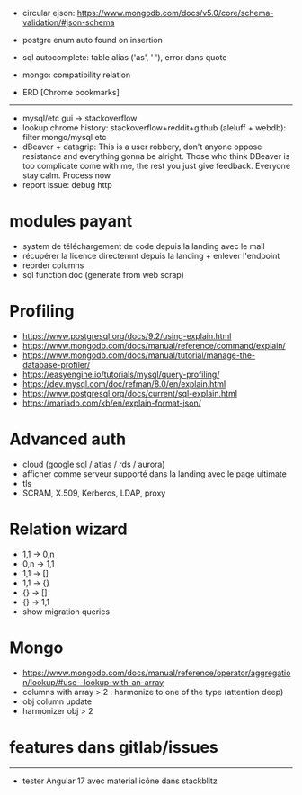 - circular ejson: https://www.mongodb.com/docs/v5.0/core/schema-validation/#json-schema
- postgre enum auto found on insertion
- sql autocomplete: table alias ('as', ' '), error dans quote
- mongo: compatibility relation



- ERD [Chrome bookmarks]




----------------------------------------------------------


- mysql/etc gui -> stackoverflow
- lookup chrome history: stackoverflow+reddit+github (aleluff + webdb): filter mongo/mysql etc
- dBeaver + datagrip: This is a user robbery, don't anyone oppose resistance and everything gonna be alright. Those who think DBeaver is too complicate come with me, the rest you just give feedback. Everyone stay calm. Process now
- report issue: debug http



# modules payant
- system de téléchargement de code depuis la landing avec le mail
- récupérer la licence directemnt depuis la landing + enlever l'endpoint
- reorder columns
- sql function doc (generate from web scrap)


# Profiling
- https://www.postgresql.org/docs/9.2/using-explain.html
- https://www.mongodb.com/docs/manual/reference/command/explain/
- https://www.mongodb.com/docs/manual/tutorial/manage-the-database-profiler/
- https://easyengine.io/tutorials/mysql/query-profiling/
- https://dev.mysql.com/doc/refman/8.0/en/explain.html
- https://www.postgresql.org/docs/current/sql-explain.html
- https://mariadb.com/kb/en/explain-format-json/


# Advanced auth 
- cloud (google sql / atlas / rds / aurora)
- afficher comme serveur supporté dans la landing avec le page ultimate
- tls
- SCRAM, X.509, Kerberos, LDAP, proxy


# Relation wizard
- 1,1 -> 0,n
- 0,n -> 1,1
- 1,1 -> []
- 1,1 -> {}
- {} -> []
- {} -> 1,1
- show migration queries


# Mongo
- https://www.mongodb.com/docs/manual/reference/operator/aggregation/lookup/#use--lookup-with-an-array
- columns with array > 2 : harmonize to one of the type (attention deep)
- obj column update
- harmonizer obj > 2


# features dans gitlab/issues




----------------------------------------------------------



- tester Angular 17 avec material icône dans stackblitz
